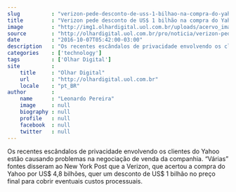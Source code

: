 ```yaml
---
slug          : "verizon-pede-desconto-de-uss-1-bilhao-na-compra-do-yahoo"
title         : "Verizon pede desconto de US$ 1 bilhão na compra do Yahoo"
image         : "http://img1.olhardigital.uol.com.br/uploads/acervo_imagens/2016/01/20160107075558_660_420.jpg"
source        : "http://olhardigital.uol.com.br/pro/noticia/verizon-pede-desconto-de-us-1-bilhao-na-compra-do-yahoo/62856"
date          : "2016-10-07T05:42:00-03:00"
description   : "Os recentes escândalos de privacidade envolvendo os clientes do Yahoo estão causando problemas na negociação de venda da companhia. “Várias” fontes disseram ao New York Post que a Verizon, que acertou a compra do Yahoo por US$ 4,8 bilhões, quer um desconto de US$ 1 bilhão no preço final para cobrir eventuais custos processuais."
categories    : ['technology']
tags          : ['Olhar Digital']
site          :
    title     : "Olhar Digital"
    url       : "http://olhardigital.uol.com.br"
    locale    : "pt_BR"
author        :
    name      : "Leonardo Pereira"
    image     : null
    biography : null
    profile   : null
    facebook  : null
    twitter   : null
---
```


Os recentes escândalos de privacidade envolvendo os clientes do Yahoo estão causando problemas na negociação de venda da companhia. “Várias” fontes disseram ao New York Post que a Verizon, que acertou a compra do Yahoo por US$ 4,8 bilhões, quer um desconto de US$ 1 bilhão no preço final para cobrir eventuais custos processuais.
